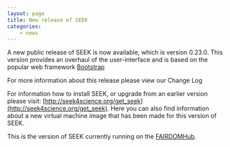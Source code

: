 ```yaml
---
layout: page
title: New release of SEEK
categories:
    - news
---
```


A new public release of SEEK is now available, which is version 0.23.0. 
This version provides an overhaul of the user-interface and is based on the popular web framework [Bootstrap](http://getbootstrap.com/)

For more information about this release please view our Change Log

For information how to install SEEK, or upgrade from an earlier version please visit: [http://seek4science.org/get_seek](http://seek4science.org/get_seek).
Here you can also find information about a new virtual machine image that has been made for this version of SEEK.

This is the version of SEEK currently running on the [FAIRDOMHub](https://fairdomhub.org/).